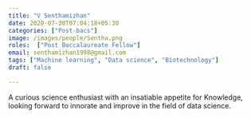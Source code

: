 ```yaml
---
title: "V Senthamizhan"
date: 2020-07-30T07:04:18+05:30
categories: ["Post-bacs"]
image: /images/people/Sentha.png
roles:  ["Post Baccalaureate Fellow"]
email: senthamizhan1998@gmail.com
tags: ["Machine learning", "Data science", "Biotechnology"]
draft: false

---  
```



A curious science enthusiast with an insatiable appetite for Knowledge, looking forward to innorate and improve in the field of data science.
